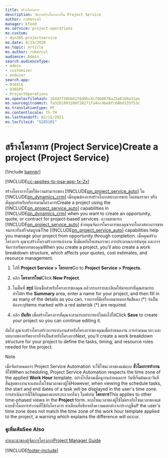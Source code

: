 ```yaml
---
title: สร้างโครงการ
description: วิธีการสร้างโครงการใน Project Service
author: ruhercul
manager: kfend
ms.service: project-operations
ms.custom:
- dyn365-projectservice
ms.date: 8/13/2020
ms.topic: article
ms.author: ruhercul
audience: Admin
search.audienceType:
- admin
- customizer
- enduser
search.app:
- D365CE
- D365PS
- ProjectOperations
ms.openlocfilehash: 164dff56bb61f6d9bc4cf0b0678a25e0169a31ee
ms.sourcegitcommit: fa32b1893286f20271fa4ec4be8fc68bd135f53c
ms.translationtype: HT
ms.contentlocale: th-TH
ms.lasthandoff: 02/15/2021
ms.locfileid: "5285101"
---
```

# <a name="create-a-project-project-service"></a><span data-ttu-id="77543-103">สร้างโครงการ (Project Service)</span><span class="sxs-lookup"><span data-stu-id="77543-103">Create a project (Project Service)</span></span>

[!include [banner](../includes/psa-now-project-operations.md)]

[!INCLUDE[cc-applies-to-psa-app-1x-2x](../includes/cc-applies-to-psa-app-1x-2x.md)]

<span data-ttu-id="77543-104">สร้างโครงการโดยใช้ความสามารถของ [!INCLUDE[pn_project_service_auto](../includes/pn-project-service-auto.md)] ใน [!INCLUDE[pn_dynamics_crm](../includes/pn-dynamics-crm.md)] เมื่อคุณต้องการสร้างโอกาสทางการขาย ใบเสนอราคา หรือสัญญาสำหรับบริการตามโครงการ</span><span class="sxs-lookup"><span data-stu-id="77543-104">Create a project using the [!INCLUDE[pn_project_service_auto](../includes/pn-project-service-auto.md)] capabilities in [!INCLUDE[pn_dynamics_crm](../includes/pn-dynamics-crm.md)] when you want to create an opportunity, quote, or contract for project-based services.</span></span> <span data-ttu-id="77543-105">ความสามารถ [!INCLUDE[pn_project_service_auto](../includes/pn-project-service-auto.md)] ช่วยคุณจัดการโครงการของคุณจากโอกาสทางการขายจนกระทั่งเสร็จสมบูรณ์</span><span class="sxs-lookup"><span data-stu-id="77543-105">The [!INCLUDE[pn_project_service_auto](../includes/pn-project-service-auto.md)] capabilities help you manage your project from opportunity through completion.</span></span> <span data-ttu-id="77543-106">เมื่อคุณสร้างโครงการ คุณจะสร้างโครงสร้างการแบ่งงาน ซึ่งมีผลกับใบเสนอราคา การประมาณการต้นทุน และการจัดการทรัพยากรของคุณ</span><span class="sxs-lookup"><span data-stu-id="77543-106">When you create a project, you’ll also create a work breakdown structure, which affects your quotes, cost estimates, and resource management.</span></span>  
  
1.  <span data-ttu-id="77543-107">ไปที่ **Project Service > โครงการ**</span><span class="sxs-lookup"><span data-stu-id="77543-107">Go to **Project Service > Projects**.</span></span>  
  
2.  <span data-ttu-id="77543-108">คลิก **โครงการใหม่**</span><span class="sxs-lookup"><span data-stu-id="77543-108">Click **New Project**.</span></span>  
  
3.  <span data-ttu-id="77543-109">ในพื้นที่ **สรุป** ป้อนชื่อสำหรับโครงการของคุณ แล้วกรอกรายละเอียดให้มากเท่าที่คุณสามารถทำได้</span><span class="sxs-lookup"><span data-stu-id="77543-109">In the **Summary** area, enter a name for your project, and then fill in as many of the details as you can.</span></span> <span data-ttu-id="77543-110">รายการที่มีเครื่องหมายดอกจันสีแดง (\*) จำเป็นต้องระบุ</span><span class="sxs-lookup"><span data-stu-id="77543-110">Items marked with a red asterisk (\*) are required.</span></span>  
  
4.  <span data-ttu-id="77543-111">คลิก **บันทึก** เพื่อสร้างโครงการที่คุณจะสามารถทำการแก้ไขต่อไปได้</span><span class="sxs-lookup"><span data-stu-id="77543-111">Click **Save** to create your project so you can continue editing it.</span></span>  
  
<span data-ttu-id="77543-112">ถัดไป คุณจะสร้างโครงสร้างการแบ่งงานสำหรับโครงการของคุณเพื่อกำหนดงาน การกำหนดเวลา และบทบาทของทรัพยากรที่จำเป็นสำหรับโครงการ</span><span class="sxs-lookup"><span data-stu-id="77543-112">Next, you’ll create a work breakdown structure for your project to define the tasks, timing, and resource roles needed for the project.</span></span>  

> [!NOTE]
> <span data-ttu-id="77543-113">เมื่อจัดกำหนดการ Project Service Automation จะใช้โซนเวลาของแม่แบบ **ชั่วโมงการทำงาน** ที่ใช้</span><span class="sxs-lookup"><span data-stu-id="77543-113">When scheduling, Project Service Automation respects the time zone of the applied **Work Hour** template.</span></span> <span data-ttu-id="77543-114">อย่างไรก็ตามเมื่อดูงานกำหนดการ วันที่เริ่มต้นและวันที่สิ้นสุดของงานจะแสดงในโซนเวลาของผู้ใช้</span><span class="sxs-lookup"><span data-stu-id="77543-114">However, when viewing the schedule tasks, the start and end dates of a task will be displayed in the user's time zone.</span></span> <span data-ttu-id="77543-115">การดำเนินการนี้ใช้กับมุมมองแบบระยะเวลาอื่นๆ ในฟอร์ม **โครงการ**</span><span class="sxs-lookup"><span data-stu-id="77543-115">This applies to other time-phased views in the **Project** form.</span></span> <span data-ttu-id="77543-116">หากโซนเวลาของผู้ใช้ไม่ตรงกับโซนเวลาของแม่แบบชั่วโมงการทำงานที่ใช้กับโครงการ คำเตือนที่อธิบายถึงความแตกต่างจะปรากฏขึ้น</span><span class="sxs-lookup"><span data-stu-id="77543-116">If the user's time zone does not match the time zone of the work hour template applied to the project, a warning which explains the difference will occur.</span></span> 
  
### <a name="see-also"></a><span data-ttu-id="77543-117">ดูเพิ่มเติม</span><span class="sxs-lookup"><span data-stu-id="77543-117">See Also</span></span>  
 [<span data-ttu-id="77543-118">คำแนะนำของผู้จัดการโครงการ</span><span class="sxs-lookup"><span data-stu-id="77543-118">Project Manager Guide</span></span>](../psa/project-manager-guide.md)


[!INCLUDE[footer-include](../includes/footer-banner.md)]